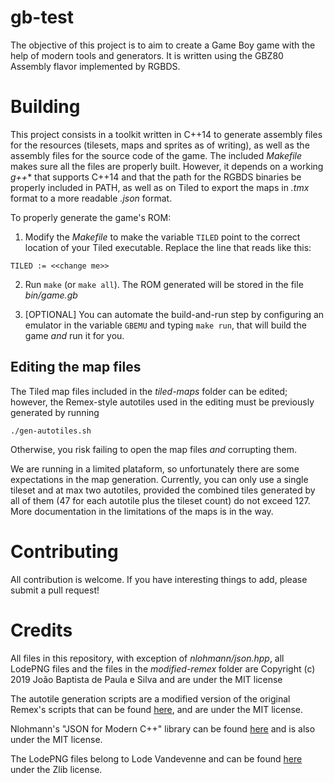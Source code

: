 gb-test
=======
The objective of this project is to aim to create a Game Boy game with the help of modern tools and generators. It is written using the GBZ80 Assembly flavor implemented by RGBDS.

Building
========
This project consists in a toolkit written in C++14 to generate assembly files for the resources (tilesets, maps and sprites as of writing), as well as the assembly files for the source code of the game. The included *Makefile* makes sure all the files are properly built. However, it depends on a working *g++** that supports C++14 and that the path for the RGBDS binaries be properly included in PATH, as well as on Tiled to export the maps in *.tmx* format to a more readable *.json* format.

To properly generate the game's ROM:

1. Modify the *Makefile* to make the variable `TILED` point to the correct location of your Tiled executable. Replace the line that reads like this:

```
TILED := <<change me>>
```

2. Run `make` (or `make all`). The ROM generated will be stored in the file *bin/game.gb*

3. [OPTIONAL] You can automate the build-and-run step by configuring an emulator in the variable `GBEMU` and typing `make run`, that will build the game *and* run it for you.

Editing the map files
---------------------
The Tiled map files included in the _tiled-maps_ folder can be edited; however, the Remex-style autotiles used in the editing must be previously generated by running
```
./gen-autotiles.sh
```
Otherwise, you risk failing to open the map files _and_ corrupting them.

We are running in a limited plataform, so unfortunately there are some expectations in the map generation. Currently, you can only use a single tileset and at max two autotiles, provided the combined tiles generated by all of them (47 for each autotile plus the tileset count) do not exceed 127. More documentation in the limitations of the maps is in the way.

Contributing
============
All contribution is welcome. If you have interesting things to add, please submit a pull request!

Credits
=======
All files in this repository, with exception of *nlohmann/json.hpp*, all LodePNG files and the files in the *modified-remex* folder are Copyright (c) 2019 João Baptista de Paula e Silva and are under the MIT license

The autotile generation scripts are a modified version of the original Remex's scripts that can be found [here](https://app.assembla.com/spaces/rpg-maker-to-tiled-suite/subversion/source), and are under the MIT license.

Nlohmann's "JSON for Modern C++" library can be found [here](https://github.com/nlohmann/json) and is also under the MIT license.

The LodePNG files belong to Lode Vandevenne and can be found [here](https://lodev.org/lodepng/) under the Zlib license.
